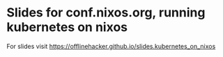 # Slides for conf.nixos.org, running kubernetes on nixos

For slides visit https://offlinehacker.github.io/slides.kubernetes_on_nixos
